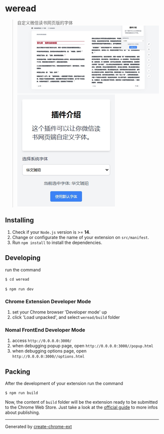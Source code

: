 # weread

> 自定义微信读书网页版的字体
> ![预览1](https://raw.githubusercontent.com/ningbnii/chrome_ext_weread/master/preview1.png)
> ![预览2](https://raw.githubusercontent.com/ningbnii/chrome_ext_weread/master/preview2.png)

## Installing

1. Check if your `Node.js` version is >= **14**.
2. Change or configurate the name of your extension on `src/manifest`.
3. Run `npm install` to install the dependencies.

## Developing

run the command

```shell
$ cd weread

$ npm run dev
```

### Chrome Extension Developer Mode

1. set your Chrome browser 'Developer mode' up
2. click 'Load unpacked', and select `weread/build` folder

### Nomal FrontEnd Developer Mode

1. access `http://0.0.0.0:3000/`
2. when debugging popup page, open `http://0.0.0.0:3000//popup.html`
3. when debugging options page, open `http://0.0.0.0:3000//options.html`

## Packing

After the development of your extension run the command

```shell
$ npm run build
```

Now, the content of `build` folder will be the extension ready to be submitted to the Chrome Web Store. Just take a look at the [official guide](https://developer.chrome.com/webstore/publish) to more infos about publishing.

---

Generated by [create-chrome-ext](https://github.com/guocaoyi/create-chrome-ext)
